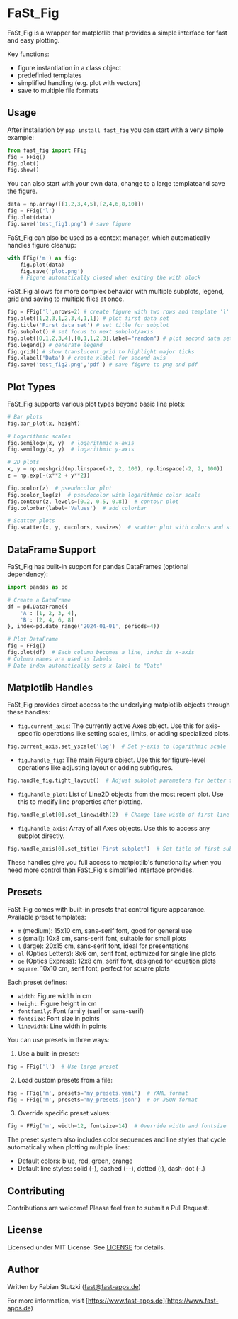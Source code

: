 # FaSt_Fig
FaSt_Fig is a wrapper for matplotlib that provides a simple interface for fast and easy plotting.

Key functions:
- figure instantiation in a class object
- predefinied templates
- simplified handling (e.g. plot with vectors)
- save to multiple file formats

## Usage
After installation by `pip install fast_fig` you can start with a very simple example:

```python
from fast_fig import FFig
fig = FFig()
fig.plot()
fig.show()
```

You can also start with your own data, change to a large templateand save the figure.

```python
data = np.array([[1,2,3,4,5],[2,4,6,8,10]])
fig = FFig('l')
fig.plot(data)
fig.save('test_fig1.png') # save figure
```

FaSt_Fig can also be used as a context manager, which automatically handles figure cleanup:

```python
with FFig('m') as fig:
    fig.plot(data)
    fig.save('plot.png')
    # Figure automatically closed when exiting the with block
```

FaSt_Fig allows for more complex behavior with multiple subplots, legend, grid and saving to multiple files at once.

```python
fig = FFig('l',nrows=2) # create figure with two rows and template 'l'
fig.plot([1,2,3,1,2,3,4,1,1]) # plot first data set
fig.title('First data set') # set title for subplot
fig.subplot() # set focus to next subplot/axis
fig.plot([0,1,2,3,4],[0,1,1,2,3],label="random") # plot second data set
fig.legend() # generate legend
fig.grid() # show translucent grid to highlight major ticks
fig.xlabel('Data') # create xlabel for second axis
fig.save('test_fig2.png','pdf') # save figure to png and pdf
```

## Plot Types

FaSt_Fig supports various plot types beyond basic line plots:

```python
# Bar plots
fig.bar_plot(x, height)

# Logarithmic scales
fig.semilogx(x, y)  # logarithmic x-axis
fig.semilogy(x, y)  # logarithmic y-axis

# 2D plots
x, y = np.meshgrid(np.linspace(-2, 2, 100), np.linspace(-2, 2, 100))
z = np.exp(-(x**2 + y**2))

fig.pcolor(z)  # pseudocolor plot
fig.pcolor_log(z)  # pseudocolor with logarithmic color scale
fig.contour(z, levels=[0.2, 0.5, 0.8])  # contour plot
fig.colorbar(label='Values')  # add colorbar

# Scatter plots
fig.scatter(x, y, c=colors, s=sizes)  # scatter plot with colors and sizes
```

## DataFrame Support

FaSt_Fig has built-in support for pandas DataFrames (optional dependency):

```python
import pandas as pd

# Create a DataFrame
df = pd.DataFrame({
    'A': [1, 2, 3, 4],
    'B': [2, 4, 6, 8]
}, index=pd.date_range('2024-01-01', periods=4))

# Plot DataFrame
fig = FFig()
fig.plot(df)  # Each column becomes a line, index is x-axis
# Column names are used as labels
# Date index automatically sets x-label to "Date"
```

## Matplotlib Handles

FaSt_Fig provides direct access to the underlying matplotlib objects through these handles:

- `fig.current_axis`: The currently active Axes object. Use this for axis-specific operations like setting scales, limits, or adding specialized plots.
```python
fig.current_axis.set_yscale('log')  # Set y-axis to logarithmic scale
```

- `fig.handle_fig`: The main Figure object. Use this for figure-level operations like adjusting layout or adding subfigures.
```python
fig.handle_fig.tight_layout()  # Adjust subplot parameters for better fit
```

- `fig.handle_plot`: List of Line2D objects from the most recent plot. Use this to modify line properties after plotting.
```python
fig.handle_plot[0].set_linewidth(2)  # Change line width of first line
```

- `fig.handle_axis`: Array of all Axes objects. Use this to access any subplot directly.
```python
fig.handle_axis[0].set_title('First subplot')  # Set title of first subplot
```

These handles give you full access to matplotlib's functionality when you need more control than FaSt_Fig's simplified interface provides.

## Presets

FaSt_Fig comes with built-in presets that control figure appearance. Available preset templates:

- `m` (medium): 15x10 cm, sans-serif font, good for general use
- `s` (small): 10x8 cm, sans-serif font, suitable for small plots
- `l` (large): 20x15 cm, sans-serif font, ideal for presentations
- `ol` (Optics Letters): 8x6 cm, serif font, optimized for single line plots
- `oe` (Optics Express): 12x8 cm, serif font, designed for equation plots
- `square`: 10x10 cm, serif font, perfect for square plots

Each preset defines:
- `width`: Figure width in cm
- `height`: Figure height in cm
- `fontfamily`: Font family (serif or sans-serif)
- `fontsize`: Font size in points
- `linewidth`: Line width in points

You can use presets in three ways:

1. Use a built-in preset:
```python
fig = FFig('l')  # Use large preset
```

2. Load custom presets from a file:
```python
fig = FFig('m', presets='my_presets.yaml')  # YAML format
fig = FFig('m', presets='my_presets.json')  # or JSON format
```

3. Override specific preset values:
```python
fig = FFig('m', width=12, fontsize=14)  # Override width and fontsize
```

The preset system also includes color sequences and line styles that cycle automatically when plotting multiple lines:
- Default colors: blue, red, green, orange
- Default line styles: solid (-), dashed (--), dotted (:), dash-dot (-.)

## Contributing

Contributions are welcome! Please feel free to submit a Pull Request.

## License

Licensed under MIT License. See [LICENSE](LICENSE) for details.

## Author

Written by Fabian Stutzki (fast@fast-apps.de)

For more information, visit [https://www.fast-apps.de](https://www.fast-apps.de)